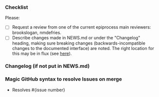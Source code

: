 ### Checklist

Please:
- [ ] Request a review from one of the current epiprocess main reviewers: brookslogan, nmdefries.
- [ ] Describe changes made in NEWS.md or under the "Changelog" heading, making
      sure breaking changes (backwards-incompatible changes to the documented
      interface) are noted. The right location for this may be in flux (see
      [here](https://github.com/cmu-delphi/epiprocess/pull/398)).

### Changelog (if not put in NEWS.md)

### Magic GitHub syntax to resolve Issues on merge

- Resolves #{issue number}
